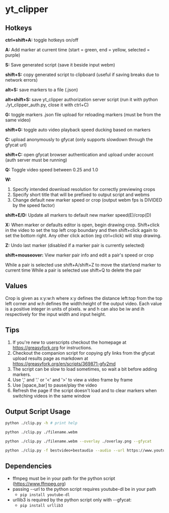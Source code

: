 # yt_clipper

## Hotkeys

**ctrl+shift+A:** toggle hotkeys on/off

**A:** Add marker at current time (start = green, end = yellow, selected = purple)

**S:** Save generated script (save it beside input webm)

**shift+S:** copy generated script to clipboard (useful if saving breaks due to network errors)

**alt+S:** save markers to a file (.json)

**alt+shift+S:** save yt_clipper authorization server script (run it with python ./yt_clipper_auth.py, close it with ctrl+C)

**G:** toggle markers .json file upload for reloading markers (must be from the same video)

**shift+G:** toggle auto video playback speed ducking based on markers

**C:** upload anonymously to gfycat (only supports slowdown through the gfycat url)

**shift+C:** open gfycat browser authentication and upload under account (auth server must be running)

**Q:** Toggle video speed between 0.25 and 1.0

**W:**

  1. Specify intended download resolution for correctly previewing crops
  2. Specify short title that will be prefixed to output script and webms
  3. Change default new marker speed or crop (output webm fps is DIVIDED by the speed factor)

**shift+E/D:** Update all markers to default new marker speed(E)/crop(D)

**X:** When marker or defaults editor is open, begin drawing crop. Shift+click in the video to set the top left crop boundary and then shift+click again to set the bottom right. Any other click action (eg ctrl+click) will stop drawing.

**Z:** Undo last marker (disabled if a marker pair is currently selected)

**shift+mouseover:** View marker pair info and edit a pair's speed or crop

While a pair is selected use shift+A/shift+Z to move the start/end marker to current time
While a pair is selected use shift+Q to delete the pair

## Values

Crop is given as x:y:w:h where x:y defines the distance left:top from the top left corner and w:h defines the width:height of the output video. Each value is a positive integer in units of pixels. w and h can also be iw and ih respectively for the input width and input height.

## Tips

  1. If you're new to userscripts checkout the homepage at <https://greasyfork.org> for instructions.
  2. Checkout the companion script for copying gfy links from the gfycat upload results page as markdown at <https://greasyfork.org/en/scripts/369871-gfy2md>
  3. The script can be slow to load sometimes, so wait a bit before adding markers.
  4. Use ',' and '.' or '<' and '>' to view a video frame by frame
  5. Use [space_bar] to pause/play the video
  6. Refresh the page if the script doesn't load and to clear markers when switching videos in the same window

## Output Script Usage

```sh
python ./clip.py -h # print help

python ./clip.py ./filename.webm

python ./clip.py ./filename.webm --overlay ./overlay.png --gfycat

python ./clip.py -f bestvideo+bestaudio --audio --url https://www.youtube.com/watch?v=0vrdgDdPApQ
```

## Dependencies

- ffmpeg must be in your path for the python script (<https://www.ffmpeg.org>)
- passing --url to the python script requires youtube-dl be in your path
  - `pip install youtube-dl`
- urllib3 is required by the python script only with --gfycat:
  - `pip install urllib3`
